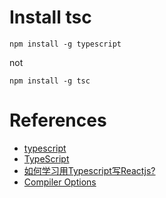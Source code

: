 # Install tsc

```
npm install -g typescript
```

not 

```
npm install -g tsc
```
 
# References
 
 - [typescript](http://baike.baidu.com/link?url=aKTun_AnuWtUlfPAIEB9zwulF1DBBWVmQrRBkG_2jlLabQW9n_Gz-HHihnkBTk2DFhgOZUr06o0ocEwMhiouty6aNt6d565cJP8QPT7vLZ3)
 - [TypeScript](http://www.tslang.cn)
 - [如何学习用Typescript写Reactjs?](https://www.zhihu.com/question/38838053?sort=created)
 - [Compiler Options](https://www.typescriptlang.org/docs/handbook/compiler-options.html)
 

